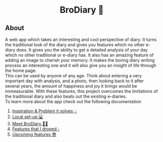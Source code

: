 <h1 align='center'> BroDiary 📖 </h1>

## About 
A web app which takes an interesting and cool perspective of diary. It turns the traditional look of the diary and gives you features which no other e-diary does. It gives you the ability to get a detailed analysis of your day which no other traditional or e-diary has. It also has an amazing feature of adding an image to cherish your memory. It makes the boring diary writing process an interesting one and it will also give you an insight of life through the home page. <br>
This can be used by anyone of any age. Think about entering a very important day with analysis, and a photo, then looking back to it after several years, the amount of happiness and joy it brings would be immeasurable. With these features, this project overcomes the limitations of the traditional diary and also beats out the existing e-diaries. <br>
To learn more about the app check out the following documentation <br>
1. [Inspiration & Problem it solves 💡](Documentation/inspiration.md)
2. [Local set-up 💻](Documentation/local_set-up.md)
3. [Meet BroDiary 🤝🏻](Documentation/meet.md)
4. [Features that I droped 💧](Documentation/features-dropped.md)
5. [Upcoming features 😎](Documentation/upcoming.md)
